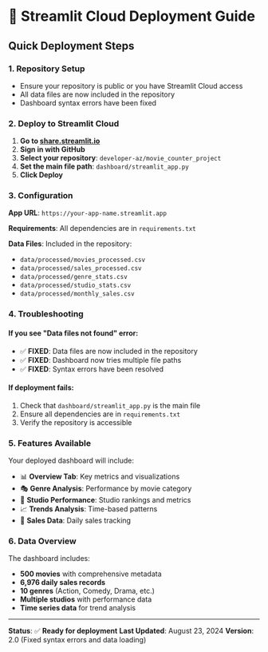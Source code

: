 # 🚀 Streamlit Cloud Deployment Guide

## Quick Deployment Steps

### 1. Repository Setup
- Ensure your repository is public or you have Streamlit Cloud access
- All data files are now included in the repository
- Dashboard syntax errors have been fixed

### 2. Deploy to Streamlit Cloud

1. **Go to [share.streamlit.io](https://share.streamlit.io)**
2. **Sign in with GitHub**
3. **Select your repository**: `developer-az/movie_counter_project`
4. **Set the main file path**: `dashboard/streamlit_app.py`
5. **Click Deploy**

### 3. Configuration

**App URL**: `https://your-app-name.streamlit.app`

**Requirements**: All dependencies are in `requirements.txt`

**Data Files**: Included in the repository:
- `data/processed/movies_processed.csv`
- `data/processed/sales_processed.csv`
- `data/processed/genre_stats.csv`
- `data/processed/studio_stats.csv`
- `data/processed/monthly_sales.csv`

### 4. Troubleshooting

#### **If you see "Data files not found" error:**
- ✅ **FIXED**: Data files are now included in the repository
- ✅ **FIXED**: Dashboard now tries multiple file paths
- ✅ **FIXED**: Syntax errors have been resolved

#### **If deployment fails:**
1. Check that `dashboard/streamlit_app.py` is the main file
2. Ensure all dependencies are in `requirements.txt`
3. Verify the repository is accessible

### 5. Features Available

Your deployed dashboard will include:
- 📊 **Overview Tab**: Key metrics and visualizations
- 🎭 **Genre Analysis**: Performance by movie category
- 🏢 **Studio Performance**: Studio rankings and metrics
- 📈 **Trends Analysis**: Time-based patterns
- 🎫 **Sales Data**: Daily sales tracking

### 6. Data Overview

The dashboard includes:
- **500 movies** with comprehensive metadata
- **6,976 daily sales records**
- **10 genres** (Action, Comedy, Drama, etc.)
- **Multiple studios** with performance data
- **Time series data** for trend analysis

---

**Status**: ✅ **Ready for deployment**
**Last Updated**: August 23, 2024
**Version**: 2.0 (Fixed syntax errors and data loading)
